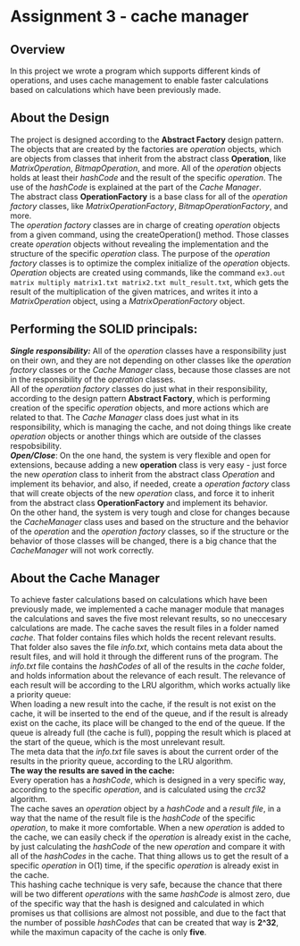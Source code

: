 # Assignment 3 - cache manager
## Overview
In this project we wrote a program which supports different kinds of operations, and uses cache management to enable faster calculations based on calculations which have been previously made.

About the Design
--------------------------------------------------------------------------------------------------------------------------
The project is designed according to the **Abstract Factory** design pattern. The objects that are created by the factories are *operation* objects, which are objects from classes that inherit from the abstract class **Operation**, like *MatrixOperation*, *BitmapOperation*, and more. All of the *operation* objects holds at least their *hashCode* and the result of the specific *operation*. The use of the *hashCode* is explained at the part of the *Cache Manager*.  
The abstract class **OperationFactory** is a base class for all of the *operation factory* classes, like *MatrixOperationFactory*, *BitmapOperationFactory*, and more.   
The *operation factory* classes are in charge of creating *operation* objects from a given command, using the createOperation() method. Those classes create *operation* objects without revealing the implementation and the structure of the specific *operation* class. The purpose of the *operation factory* classes is to optimize the complex initialize of the *operation* objects.    
*Operation* objects are created using commands, like the command ```ex3.out matrix multiply matrix1.txt matrix2.txt mult_result.txt```, which gets the result of the multiplication of the given matrices, and writes it into a *MatrixOperation* object, using a *MatrixOperationFactory* object.  

Performing the SOLID principals:
------------------------------------------------------------------------------------------------------------------------- 
***Single responsibility:*** All of the *operation* classes have a responsibility just on their own, and they are not depending on other classes like the *operation factory* classes or the *Cache Manager* class, because those classes are not in the responsibility of the *operation* classes.  
All of the *operation factory* classes do just what in their responsibility, according to the design pattern **Abstract Factory**, which is performing creation of the specific *operation* objects, and more actions which are related to that. 
The *Cache Manager* class does just what in its responsibility, which is managing the cache, and not doing things like create *operation* objects or another things which are outside of the classes respobsibility.  
***Open/Close***: On the one hand, the system is very flexible and open for extensions, because adding a new **operation** class is very easy - just force the new *operation* class to inherit from the abstract class *Operation* and implement its behavior, and also, if needed, create a *operation factory* class that will create objects of the new *operation* class, and force it to inherit from the abstract class **OperationFactory** and implement its behavior.   
On the other hand, the system is very tough and close for changes because the *CacheManager* class uses and based on the structure and the behavior of the *operation* and the *operation factory* classes, so if the structure or the behavior of those classes will be changed, there is a big chance that the *CacheManager* will not work correctly.  

About the Cache Manager
--------------------------------------------------------------------------------------------------------------------------
To achieve faster calculations based on calculations which have been previously made, we implemented a cache manager module that manages the calculations and saves the five most relevant results, so no uneccesary calculations are made.
The cache saves the result files in a folder named *cache*. That folder contains files which holds the recent relevant results.
That folder also saves the file *info.txt*, which contains meta data about the result files, and will hold it through the different runs of the program. The *info.txt* file contains the *hashCodes* of all of the results in the *cache* folder, and holds information about the relevance of each result. The relevance of each result will be according to the LRU algorithm, which works actually like a priority queue:  
When loading a new result into the cache, if the result is not exist on the cache, it will be inserted to the end of the queue, and if the result is already exist on the cache, its place will be changed to the end of the queue. If the queue is already full (the cache is full), popping the result which is placed at the start of the queue, which is the most unrelevant result.  
The meta data that the *info.txt* file saves is about the current order of the results in the priority queue, according to the LRU algorithm.      
**The way the results are saved in the cache:**  
Every operation has a *hashCode*, which is designed in a very specific way, according to the specific *operation*, and is calculated using the *crc32* algorithm.  
The cache saves an *operation* object by a *hashCode* and a *result file*, in a way that the name of the result file is the *hashCode* of the specific *operation*, to make it more comfortable. When a new *operation* is added to the cache, we can easily check if the *operation* is already exist in the cache, by just calculating the *hashCode* of the new *operation* and compare it with all of the *hashCodes* in the cache. That thing allows us to get the result of a specific *operation* in O(1) time, if the specific *operation* is already exist in the cache.  
This hashing cache technique is very safe, because the chance that there will be two different *operations* with the same *hashCode* is almost zero, due of the specific way that the hash is designed and calculated in which promises us that collisions are almost not possible, and due to the fact that the number of possible *hashCodes* that can be created that way is **2^32**, while the maximun capacity of the cache is only **five**.

